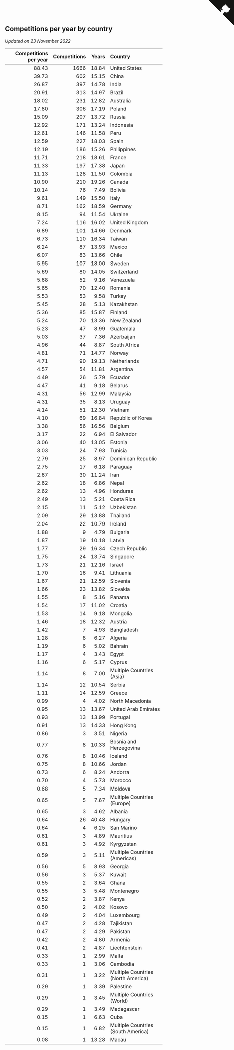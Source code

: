 ## Competitions per year by country

*Updated on 23 November 2022*

| Competitions per year | Competitions | Years | Country |
| ---: | ---: | ---: | :--- |
| 88.43 | 1666 | 18.84 | United States |
| 39.73 | 602 | 15.15 | China |
| 26.87 | 397 | 14.78 | India |
| 20.91 | 313 | 14.97 | Brazil |
| 18.02 | 231 | 12.82 | Australia |
| 17.80 | 306 | 17.19 | Poland |
| 15.09 | 207 | 13.72 | Russia |
| 12.92 | 171 | 13.24 | Indonesia |
| 12.61 | 146 | 11.58 | Peru |
| 12.59 | 227 | 18.03 | Spain |
| 12.19 | 186 | 15.26 | Philippines |
| 11.71 | 218 | 18.61 | France |
| 11.33 | 197 | 17.38 | Japan |
| 11.13 | 128 | 11.50 | Colombia |
| 10.90 | 210 | 19.26 | Canada |
| 10.14 | 76 | 7.49 | Bolivia |
| 9.61 | 149 | 15.50 | Italy |
| 8.71 | 162 | 18.59 | Germany |
| 8.15 | 94 | 11.54 | Ukraine |
| 7.24 | 116 | 16.02 | United Kingdom |
| 6.89 | 101 | 14.66 | Denmark |
| 6.73 | 110 | 16.34 | Taiwan |
| 6.24 | 87 | 13.93 | Mexico |
| 6.07 | 83 | 13.66 | Chile |
| 5.95 | 107 | 18.00 | Sweden |
| 5.69 | 80 | 14.05 | Switzerland |
| 5.68 | 52 | 9.16 | Venezuela |
| 5.65 | 70 | 12.40 | Romania |
| 5.53 | 53 | 9.58 | Turkey |
| 5.45 | 28 | 5.13 | Kazakhstan |
| 5.36 | 85 | 15.87 | Finland |
| 5.24 | 70 | 13.36 | New Zealand |
| 5.23 | 47 | 8.99 | Guatemala |
| 5.03 | 37 | 7.36 | Azerbaijan |
| 4.96 | 44 | 8.87 | South Africa |
| 4.81 | 71 | 14.77 | Norway |
| 4.71 | 90 | 19.13 | Netherlands |
| 4.57 | 54 | 11.81 | Argentina |
| 4.49 | 26 | 5.79 | Ecuador |
| 4.47 | 41 | 9.18 | Belarus |
| 4.31 | 56 | 12.99 | Malaysia |
| 4.31 | 35 | 8.13 | Uruguay |
| 4.14 | 51 | 12.30 | Vietnam |
| 4.10 | 69 | 16.84 | Republic of Korea |
| 3.38 | 56 | 16.56 | Belgium |
| 3.17 | 22 | 6.94 | El Salvador |
| 3.06 | 40 | 13.05 | Estonia |
| 3.03 | 24 | 7.93 | Tunisia |
| 2.79 | 25 | 8.97 | Dominican Republic |
| 2.75 | 17 | 6.18 | Paraguay |
| 2.67 | 30 | 11.24 | Iran |
| 2.62 | 18 | 6.86 | Nepal |
| 2.62 | 13 | 4.96 | Honduras |
| 2.49 | 13 | 5.21 | Costa Rica |
| 2.15 | 11 | 5.12 | Uzbekistan |
| 2.09 | 29 | 13.88 | Thailand |
| 2.04 | 22 | 10.79 | Ireland |
| 1.88 | 9 | 4.79 | Bulgaria |
| 1.87 | 19 | 10.18 | Latvia |
| 1.77 | 29 | 16.34 | Czech Republic |
| 1.75 | 24 | 13.74 | Singapore |
| 1.73 | 21 | 12.16 | Israel |
| 1.70 | 16 | 9.41 | Lithuania |
| 1.67 | 21 | 12.59 | Slovenia |
| 1.66 | 23 | 13.82 | Slovakia |
| 1.55 | 8 | 5.16 | Panama |
| 1.54 | 17 | 11.02 | Croatia |
| 1.53 | 14 | 9.18 | Mongolia |
| 1.46 | 18 | 12.32 | Austria |
| 1.42 | 7 | 4.93 | Bangladesh |
| 1.28 | 8 | 6.27 | Algeria |
| 1.19 | 6 | 5.02 | Bahrain |
| 1.17 | 4 | 3.43 | Egypt |
| 1.16 | 6 | 5.17 | Cyprus |
| 1.14 | 8 | 7.00 | Multiple Countries (Asia) |
| 1.14 | 12 | 10.54 | Serbia |
| 1.11 | 14 | 12.59 | Greece |
| 0.99 | 4 | 4.02 | North Macedonia |
| 0.95 | 13 | 13.67 | United Arab Emirates |
| 0.93 | 13 | 13.99 | Portugal |
| 0.91 | 13 | 14.33 | Hong Kong |
| 0.86 | 3 | 3.51 | Nigeria |
| 0.77 | 8 | 10.33 | Bosnia and Herzegovina |
| 0.76 | 8 | 10.46 | Iceland |
| 0.75 | 8 | 10.66 | Jordan |
| 0.73 | 6 | 8.24 | Andorra |
| 0.70 | 4 | 5.73 | Morocco |
| 0.68 | 5 | 7.34 | Moldova |
| 0.65 | 5 | 7.67 | Multiple Countries (Europe) |
| 0.65 | 3 | 4.62 | Albania |
| 0.64 | 26 | 40.48 | Hungary |
| 0.64 | 4 | 6.25 | San Marino |
| 0.61 | 3 | 4.89 | Mauritius |
| 0.61 | 3 | 4.92 | Kyrgyzstan |
| 0.59 | 3 | 5.11 | Multiple Countries (Americas) |
| 0.56 | 5 | 8.93 | Georgia |
| 0.56 | 3 | 5.37 | Kuwait |
| 0.55 | 2 | 3.64 | Ghana |
| 0.55 | 3 | 5.48 | Montenegro |
| 0.52 | 2 | 3.87 | Kenya |
| 0.50 | 2 | 4.02 | Kosovo |
| 0.49 | 2 | 4.04 | Luxembourg |
| 0.47 | 2 | 4.28 | Tajikistan |
| 0.47 | 2 | 4.29 | Pakistan |
| 0.42 | 2 | 4.80 | Armenia |
| 0.41 | 2 | 4.87 | Liechtenstein |
| 0.33 | 1 | 2.99 | Malta |
| 0.33 | 1 | 3.06 | Cambodia |
| 0.31 | 1 | 3.22 | Multiple Countries (North America) |
| 0.29 | 1 | 3.39 | Palestine |
| 0.29 | 1 | 3.45 | Multiple Countries (World) |
| 0.29 | 1 | 3.49 | Madagascar |
| 0.15 | 1 | 6.63 | Cuba |
| 0.15 | 1 | 6.82 | Multiple Countries (South America) |
| 0.08 | 1 | 13.28 | Macau |


<a href="https://github.com/JustinTimeCuber/wca_statistics" class="github-corner" aria-label="View source on Github"><svg width="80" height="80" viewBox="0 0 250 250" style="fill:#151513; color:#fff; position: absolute; top: 0; border: 0; right: 0;" aria-hidden="true"><path d="M0,0 L115,115 L130,115 L142,142 L250,250 L250,0 Z"></path><path d="M128.3,109.0 C113.8,99.7 119.0,89.6 119.0,89.6 C122.0,82.7 120.5,78.6 120.5,78.6 C119.2,72.0 123.4,76.3 123.4,76.3 C127.3,80.9 125.5,87.3 125.5,87.3 C122.9,97.6 130.6,101.9 134.4,103.2" fill="currentColor" style="transform-origin: 130px 106px;" class="octo-arm"></path><path d="M115.0,115.0 C114.9,115.1 118.7,116.5 119.8,115.4 L133.7,101.6 C136.9,99.2 139.9,98.4 142.2,98.6 C133.8,88.0 127.5,74.4 143.8,58.0 C148.5,53.4 154.0,51.2 159.7,51.0 C160.3,49.4 163.2,43.6 171.4,40.1 C171.4,40.1 176.1,42.5 178.8,56.2 C183.1,58.6 187.2,61.8 190.9,65.4 C194.5,69.0 197.7,73.2 200.1,77.6 C213.8,80.2 216.3,84.9 216.3,84.9 C212.7,93.1 206.9,96.0 205.4,96.6 C205.1,102.4 203.0,107.8 198.3,112.5 C181.9,128.9 168.3,122.5 157.7,114.1 C157.9,116.9 156.7,120.9 152.7,124.9 L141.0,136.5 C139.8,137.7 141.6,141.9 141.8,141.8 Z" fill="currentColor" class="octo-body"></path></svg></a><style>.github-corner:hover .octo-arm{animation:octocat-wave 560ms ease-in-out}@keyframes octocat-wave{0%,100%{transform:rotate(0)}20%,60%{transform:rotate(-25deg)}40%,80%{transform:rotate(10deg)}}@media (max-width:500px){.github-corner:hover .octo-arm{animation:none}.github-corner .octo-arm{animation:octocat-wave 560ms ease-in-out}}</style>
